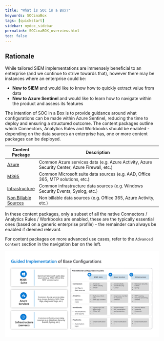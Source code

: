 ```yaml
---
title: "What is SOC in a Box?"
keywords: SOCinaBox
tags: [quickstart]
sidebar: mydoc_sidebar
permalink: SOCinaBOX_overview.html
toc: false
---
```


## Rationale
While tailored SIEM implementations are immensely beneficial to an enterprise (and we continue to strive towards that), however there may be instances where an enterprise could be:
* <b>New to SIEM</b> and would like to know how to quickly extract value from data
* <b>New to Azure Sentinel</b> and would like to learn how to navigate within the product and assess its features

The intention of SOC in a Box is to provide guidance around what configurations can be made within Azure Sentinel, reducing the time to deploy and ensuring a structured outcome. The content packages outline which Connectors, Analytics Rules and Workbooks should be enabled - depending on the data sources an enterprise has, one or more content packages can be deployed. 

<table>
<colgroup>
<col width="20%" />
<col width="80%" />
</colgroup>
<thead>
<tr class="header">
<th>Content Package</th>
<th>Description</th>
</tr>
</thead>
<tbody>
<tr>
<td markdown="span"><a alt='Azure' href='https://ko-sharon.github.io/AzSentinel/SOCinaBOX_azure.html'>Azure</a></td>
<td markdown="span">Common Azure services data (e.g. Azure Activity, Azure Security Center, Azure Firewall, etc.)</td>
</tr>
<tr>
<td markdown="span"><a alt='M365' href='https://ko-sharon.github.io/AzSentinel/SOCinaBOX_m365.html'>M365</a></td>
<td markdown="span">Common Microsoft suite data sources (e.g. AAD, Office 365, MTP solutions, etc.)</td>
</tr>
<tr>
<td markdown="span"><a alt='Infra' href='https://ko-sharon.github.io/AzSentinel/SOCinaBOX_infra.html'>Infrastructure</a></td>
<td markdown="span">Common infrastructure data sources (e.g. Windows Security Events, Syslog, etc.)</td>
</tr>
  <tr>
<td markdown="span"><a alt='NonBillable' href='https://ko-sharon.github.io/AzSentinel/SOCinaBOX_nonbillabe.html'>Non Billable Sources</a></td>
<td markdown="span">Non billable data sources (e.g. Office 365, Azure Activity, etc.)</td>
</tr>
</tbody>
</table>

In these content packages, only a subset of all the native Connectors / Analytics Rules / Workbooks are enabled, these are the typically essential ones (based on a generic enterprise profile) - the remainder can always be enabled if deemed relevant.

For content packages on more advanced use cases, refer to the `Advanced Content` section in the navigation bar on the left.

![alt text](https://github.com/ko-sharon/AzSentinel/blob/gh-pages/images/guides/SOCinaBOX/SOCinaBOX.svg?raw=true)

